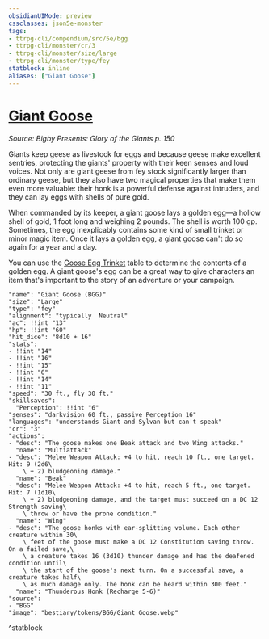 ```yaml
---
obsidianUIMode: preview
cssclasses: json5e-monster
tags:
- ttrpg-cli/compendium/src/5e/bgg
- ttrpg-cli/monster/cr/3
- ttrpg-cli/monster/size/large
- ttrpg-cli/monster/type/fey
statblock: inline
aliases: ["Giant Goose"]
---
```

# [Giant Goose](3-Compendium\CLI\bestiary\fey/giant-goose-bgg.md)
*Source: Bigby Presents: Glory of the Giants p. 150*  

Giants keep geese as livestock for eggs and because geese make excellent sentries, protecting the giants' property with their keen senses and loud voices. Not only are giant geese from fey stock significantly larger than ordinary geese, but they also have two magical properties that make them even more valuable: their honk is a powerful defense against intruders, and they can lay eggs with shells of pure gold.

When commanded by its keeper, a giant goose lays a golden egg—a hollow shell of gold, 1 foot long and weighing 2 pounds. The shell is worth 100 gp. Sometimes, the egg inexplicably contains some kind of small trinket or minor magic item. Once it lays a golden egg, a giant goose can't do so again for a year and a day.

You can use the [Goose Egg Trinket](goose-egg-trinket-bgg.md) table to determine the contents of a golden egg. A giant goose's egg can be a great way to give characters an item that's important to the story of an adventure or your campaign.

```statblock
"name": "Giant Goose (BGG)"
"size": "Large"
"type": "fey"
"alignment": "typically  Neutral"
"ac": !!int "13"
"hp": !!int "60"
"hit_dice": "8d10 + 16"
"stats":
- !!int "14"
- !!int "16"
- !!int "15"
- !!int "6"
- !!int "14"
- !!int "11"
"speed": "30 ft., fly 30 ft."
"skillsaves":
  "Perception": !!int "6"
"senses": "darkvision 60 ft., passive Perception 16"
"languages": "understands Giant and Sylvan but can't speak"
"cr": "3"
"actions":
- "desc": "The goose makes one Beak attack and two Wing attacks."
  "name": "Multiattack"
- "desc": "Melee Weapon Attack: +4 to hit, reach 10 ft., one target. Hit: 9 (2d6\
    \ + 2) bludgeoning damage."
  "name": "Beak"
- "desc": "Melee Weapon Attack: +4 to hit, reach 5 ft., one target. Hit: 7 (1d10\
    \ + 2) bludgeoning damage, and the target must succeed on a DC 12 Strength saving\
    \ throw or have the prone condition."
  "name": "Wing"
- "desc": "The goose honks with ear-splitting volume. Each other creature within 30\
    \ feet of the goose must make a DC 12 Constitution saving throw. On a failed save,\
    \ a creature takes 16 (3d10) thunder damage and has the deafened condition until\
    \ the start of the goose's next turn. On a successful save, a creature takes half\
    \ as much damage only. The honk can be heard within 300 feet."
  "name": "Thunderous Honk (Recharge 5-6)"
"source":
- "BGG"
"image": "bestiary/tokens/BGG/Giant Goose.webp"
```
^statblock